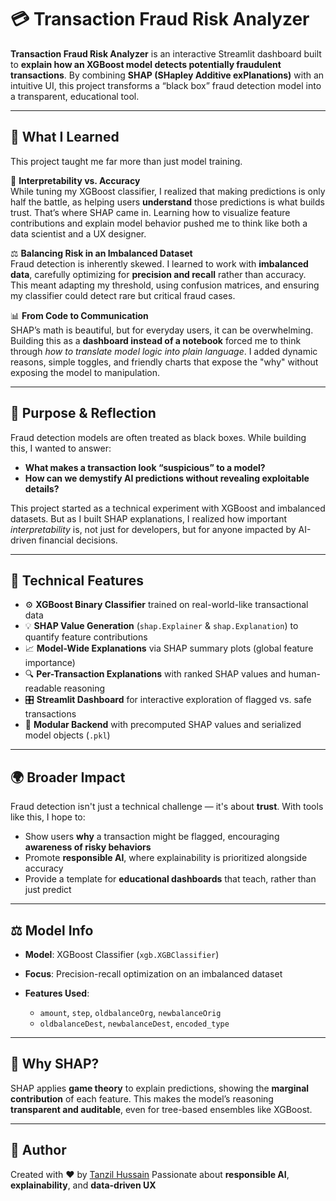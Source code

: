 # 💳 Transaction Fraud Risk Analyzer

**Transaction Fraud Risk Analyzer** is an interactive Streamlit dashboard built to **explain how an XGBoost model detects potentially fraudulent transactions**. By combining **SHAP (SHapley Additive exPlanations)** with an intuitive UI, this project transforms a “black box” fraud detection model into a transparent, educational tool.

---

## 📘 What I Learned

This project taught me far more than just model training.

🔎 **Interpretability vs. Accuracy**  
While tuning my XGBoost classifier, I realized that making predictions is only half the battle, as helping users **understand** those predictions is what builds trust. That’s where SHAP came in. Learning how to visualize feature contributions and explain model behavior pushed me to think like both a data scientist and a UX designer.

⚖️ **Balancing Risk in an Imbalanced Dataset**  
Fraud detection is inherently skewed. I learned to work with **imbalanced data**, carefully optimizing for **precision and recall** rather than accuracy. This meant adapting my threshold, using confusion matrices, and ensuring my classifier could detect rare but critical fraud cases.

📊 **From Code to Communication**  
SHAP’s math is beautiful, but for everyday users, it can be overwhelming. Building this as a **dashboard instead of a notebook** forced me to think through *how to translate model logic into plain language*. I added dynamic reasons, simple toggles, and friendly charts that expose the "why" without exposing the model to manipulation.

---

## 🎯 Purpose & Reflection

Fraud detection models are often treated as black boxes. While building this, I wanted to answer:
- **What makes a transaction look “suspicious” to a model?**
- **How can we demystify AI predictions without revealing exploitable details?**

This project started as a technical experiment with XGBoost and imbalanced datasets. But as I built SHAP explanations, I realized how important *interpretability* is, not just for developers, but for anyone impacted by AI-driven financial decisions.

---

## 🧠 Technical Features

- ⚙️ **XGBoost Binary Classifier** trained on real-world-like transactional data  
- 💡 **SHAP Value Generation** (`shap.Explainer` & `shap.Explanation`) to quantify feature contributions  
- 📈 **Model-Wide Explanations** via SHAP summary plots (global feature importance)  
- 🔍 **Per-Transaction Explanations** with ranked SHAP values and human-readable reasoning  
- 🎛 **Streamlit Dashboard** for interactive exploration of flagged vs. safe transactions  
- 🧵 **Modular Backend** with precomputed SHAP values and serialized model objects (`.pkl`)  

---

## 🌍 Broader Impact

Fraud detection isn't just a technical challenge — it's about **trust**. With tools like this, I hope to:
- Show users **why** a transaction might be flagged, encouraging **awareness of risky behaviors**  
- Promote **responsible AI**, where explainability is prioritized alongside accuracy  
- Provide a template for **educational dashboards** that teach, rather than just predict  

---

## ⚖️ Model Info

* **Model**: XGBoost Classifier (`xgb.XGBClassifier`)
* **Focus**: Precision-recall optimization on an imbalanced dataset
* **Features Used**:

  * `amount`, `step`, `oldbalanceOrg`, `newbalanceOrig`
  * `oldbalanceDest`, `newbalanceDest`, `encoded_type`

---

## 🧠 Why SHAP?

SHAP applies **game theory** to explain predictions, showing the **marginal contribution** of each feature. This makes the model’s reasoning **transparent and auditable**, even for tree-based ensembles like XGBoost.

---

## 👤 Author

Created with ❤️ by [Tanzil Hussain](https://www.linkedin.com/in/tanzilhussain)
Passionate about **responsible AI**, **explainability**, and **data-driven UX**
